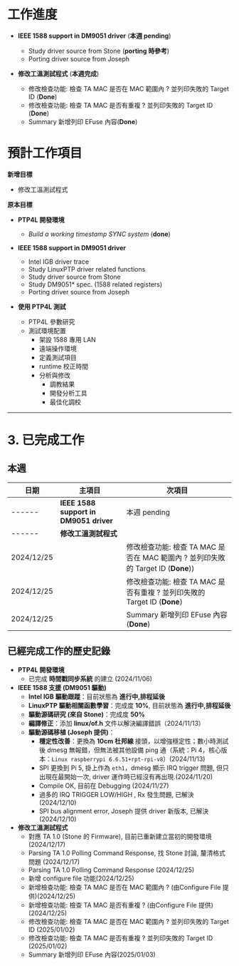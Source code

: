 # 工作進度

- **IEEE 1588 support in DM9051 driver** (**本週 pending**)
    - Study driver source from Stone (**porting 時參考**)
    - Porting driver source from Joseph

- **修改工溫測試程式** (**本週完成**)
	- 修改檢查功能: 檢查 TA MAC 是否在 MAC 範圍內 ? 並列印失敗的 Target ID (**Done**)
	- 修改檢查功能: 檢查 TA MAC 是否有重複 ? 並列印失敗的 Target ID (**Done**)
	- Summary 新增列印 EFuse 內容(**Done**)


# 預計工作項目

**新增目標**
+ 修改工溫測試程式

**原本目標**
- **PTP4L 開發環境**
    - _Build a working timestamp SYNC system_ (**done**)

- **IEEE 1588 support in DM9051 driver**
    - Intel IGB driver trace
    - Study LinuxPTP driver related functions
    - Study driver source from Stone
    - Study DM9051* spec. (1588 related registers)
    - Porting driver source from Joseph

- **使用 PTP4L 測試**
    - PTP4L 參數研究
    - 測試環境配置
        - 架設 1588 專用 LAN
        - 遠端操作環境
        - 定義測試項目
        - runtime 校正時間
        - 分析與修改
            - 調教結果
            - 開發分析工具
            - 最佳化調校
---

# 3. 已完成工作
## 本週

| 日期         | 主項目                                    | 次項目                                                          |
| ---------- | -------------------------------------- | ------------------------------------------------------------ |
| ------     | **IEEE 1588 support in DM9051 driver** | 本週 pending                                                   |
| ------     | **修改工溫測試程式**                           |                                                              |
| 2024/12/25 |                                        | 修改檢查功能: 檢查 TA MAC 是否在 MAC 範圍內 ? 並列印失敗的 Target ID (**Done**)) |
| 2024/12/25 |                                        | 修改檢查功能: 檢查 TA MAC 是否有重複 ? 並列印失敗的 Target ID (**Done**)        |
| 2024/12/25 |                                        | Summary 新增列印 EFuse 內容(**Done**)                              |

## 已經完成工作的歷史記錄

- **PTP4L 開發環境**
    - 已完成 **時間戳同步系統** 的建立 (2024/11/06)
- **IEEE 1588 支援 (DM9051 驅動)**
    - **Intel IGB 驅動跟蹤**：目前狀態為 **進行中,排程延後**
    - **LinuxPTP 驅動相關函數學習**：完成度 **10%**, 目前狀態為 **進行中,排程延後**
    - **驅動源碼研究 (來自 Stone)**：完成度 **50%**
    - **編譯修正**：添加 **linux/of.h** 文件以解決編譯錯誤（2024/11/13）
    - **驅動源碼移植 (Joseph 提供)**：
        - **穩定性改善**：更換為 **10cm 杜邦線** 接頭，以增強穩定性；數小時測試後 dmesg 無報錯，但無法被其他設備 ping 通（系統：Pi 4，核心版本：`Linux raspberrypi 6.6.51+rpt-rpi-v8`）(2024/11/13)
        - SPI 更換到 Pi 5, 掛上作為 `eth1`，dmesg 顯示 IRQ trigger 問題, 但只出現在最開始一次, driver 運作時已經沒有再出現.(2024/11/20)
        - Compile OK, 目前在 Debugging (2024/11/27)
        - 過多的 IRQ TRIGGER LOW/HIGH , Rx 發生問題, 已解決 (2024/12/10)
        - SPI bus alignment error, Joseph 提供 driver 新版本, 已解決 (2024/12/10)
- **修改工溫測試程式**
	- 對應 TA 1.0 (Stone 的 Firmware), 目前已重新建立當初的開發環境 (2024/12/17)
	- Parsing TA 1.0 Polling Command Response, 找 Stone 討論, 釐清格式問題 (2024/12/17)
	- Parsing TA 1.0 Polling Command Response (2024/12/25)
	- 新增 configure file 功能(2024/12/25)
	- 新增檢查功能: 檢查 TA MAC 是否在 MAC 範圍內 ? (由Configure File 提供)(2024/12/25)
	- 新增檢查功能: 檢查 TA MAC 是否有重複 ? (由Configure File 提供) (2024/12/25)
	- 修改檢查功能: 檢查 TA MAC 是否在 MAC 範圍內 ? 並列印失敗的 Target ID (2025/01/02)
	- 修改檢查功能: 檢查 TA MAC 是否有重複 ? 並列印失敗的 Target ID (2025/01/02)
	- Summary 新增列印 EFuse 內容(2025/01/03)







